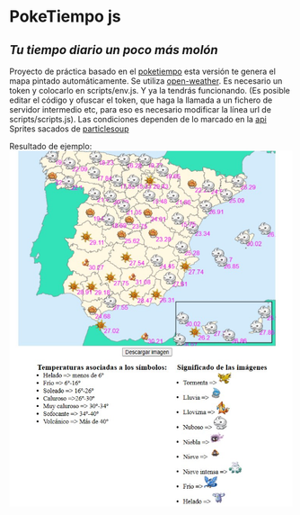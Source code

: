 # PokeTiempo js
## _Tu tiempo diario un poco más molón_


Proyecto de práctica basado en el  [poketiempo](https://www.poketiempo.es/) esta versión te genera el mapa pintado
automáticamente. Se utiliza [open-weather](https://openweathermap.org/). Es necesario un token y colocarlo en scripts/env.js. Y ya la tendrás funcionando. (Es posible editar el código y ofuscar el token, que haga la llamada a un fichero de servidor intermedio etc, para eso es necesario modificar la línea url de scripts/scripts.js).
Las condiciones dependen de lo marcado en la [api](https://openweathermap.org/weather-conditions)
Sprites sacados de [particlesoup](https://www.deviantart.com/particlesoup/art/Gen-I-IV-Pokemon-And-Shiny-Sprites-170720627)

Resultado de ejemplo:
![Screenshot](image-example.jpg)